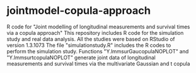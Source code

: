 # jointmodel-copula-approach
R code for "Joint modelling of longitudinal measurements and survival times via a copula approach"
This repository includes R code for the simulation study and real data analysis. All the studies were based on RStudio of version 1.3.1073
The file "simulationstudy.R" includes the R codes to perform the simulation study. Functions "Y.lmmsurGaucopulaNOPLOT" and "Y.lmmsurtcopulaNOPLOT" generate joint data of longitudinal measurements and survival times via the multivariate Gaussian and t copula 
